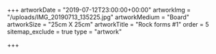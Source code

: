+++
artworkDate = "2019-07-12T23:00:00+00:00"
artworkImg = "/uploads/IMG_20190713_135225.jpg"
artworkMedium = "Board"
artworkSize = "25cm X 25cm"
artworkTitle = "Rock forms #1"
order = 5
sitemap_exclude = true
type = "artwork"

+++
